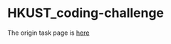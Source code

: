 # HKUST_coding-challenge

The origin task page is [here](https://github.com/HKUST-VISLab/coding-challenge)
